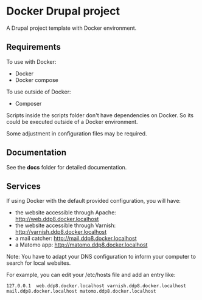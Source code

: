 # Docker Drupal project

A Drupal project template with Docker environment.

## Requirements

To use with Docker:
* Docker
* Docker compose

To use outside of Docker:
* Composer

Scripts inside the scripts folder don't have dependencies on Docker. So its
could be executed outside of a Docker environment.

Some adjustment in configuration files may be required.

## Documentation

See the **docs** folder for detailed documentation.

## Services

If using Docker with the default provided configuration, you will have:
* the website accessible through Apache: http://web.ddp8.docker.localhost
* the website accessible through Varnish: http://varnish.ddp8.docker.localhost
* a mail catcher: http://mail.ddp8.docker.localhost
* a Matomo app: http://matomo.ddp8.docker.localhost

Note: You have to adapt your DNS configuration to inform your computer to search
for local websites.

For example, you can edit your /etc/hosts file and add an entry like:
```
127.0.0.1  web.ddp8.docker.localhost varnish.ddp8.docker.localhost mail.ddp8.docker.localhost matomo.ddp8.docker.localhost
```
